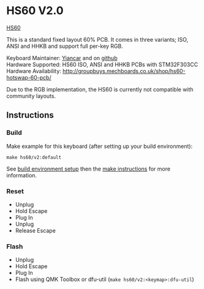 HS60 V2.0
=========

[HS60](https://mechboards.co.uk/wp-content/uploads/2018/04/IMG_20180420_140353.jpg)

This is a standard fixed layout 60% PCB. It comes in three variants; ISO, ANSI and HHKB and support full per-key RGB.

Keyboard Maintainer: [Yiancar](http://yiancar-designs.com/) and on [github](https://github.com/yiancar)  
Hardware Supported: HS60 ISO, ANSI and HHKB PCBs with STM32F303CC   
Hardware Availability: http://groupbuys.mechboards.co.uk/shop/hs60-hotswap-60-pcb/   

Due to the RGB implementation, the HS60 is currently not compatible with community layouts.

## Instructions

### Build

Make example for this keyboard (after setting up your build environment):

    make hs60/v2:default

See [build environment setup](https://docs.qmk.fm/#/getting_started_build_tools) then the [make instructions](https://docs.qmk.fm/#/getting_started_make_guide) for more information.

### Reset

- Unplug
- Hold Escape
- Plug In
- Unplug
- Release Escape

### Flash

- Unplug
- Hold Escape
- Plug In
- Flash using QMK Toolbox or dfu-util (`make hs60/v2:<keymap>:dfu-util`)
